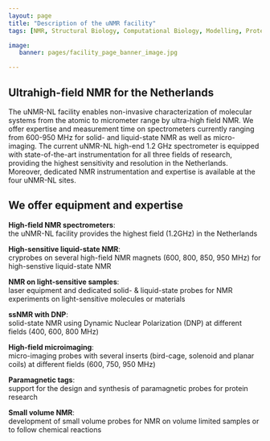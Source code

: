 ```yaml
---
layout: page
title: "Description of the uNMR facility"
tags: [NMR, Structural Biology, Computational Biology, Modelling, Protein Structure]

image:
   banner: pages/facility_page_banner_image.jpg

---
```


## Ultrahigh-field NMR for the Netherlands

The uNMR-NL facility enables non-invasive characterization of molecular systems from the atomic to micrometer range by ultra-high field NMR. We offer expertise and measurement time on spectrometers currently ranging from 600-950 MHz for solid- and liquid-state NMR as well as micro-imaging. The current uNMR-NL high-end 1.2 GHz spectrometer is equipped with state-of-the-art instrumentation for all three fields of research, providing the highest sensitivity and resolution in the Netherlands. Moreover, dedicated NMR instrumentation and expertise is available at the four uNMR-NL sites.

## We offer equipment and expertise

**High-field NMR spectrometers**:\
the uNMR-NL facility provides the highest field (1.2GHz) in the Netherlands

**High-sensitive liquid-state NMR**:\
cryprobes on several high-field NMR magnets (600, 800, 850, 950 MHz) for high-senstive liquid-state NMR

**NMR on light-sensitive samples**:\
laser equipment and dedicated solid- & liquid-state probes for NMR experiments on light-sensitive molecules or materials

**ssNMR with DNP**:\
solid-state NMR using Dynamic Nuclear Polarization (DNP) at different fields (400, 600, 800 MHz)

**High-field microimaging**:\
micro-imaging probes with several inserts (bird-cage, solenoid and planar coils) at different fields (600, 750, 950 MHz)

**Paramagnetic tags**:\
support for the design and synthesis of paramagnetic probes for protein research

**Small volume NMR**:\
development of small volume probes for NMR on volume limited samples or to follow chemical reactions



